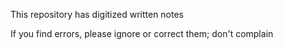 This repository has digitized written notes

If you find errors, please ignore or correct them; don't complain
